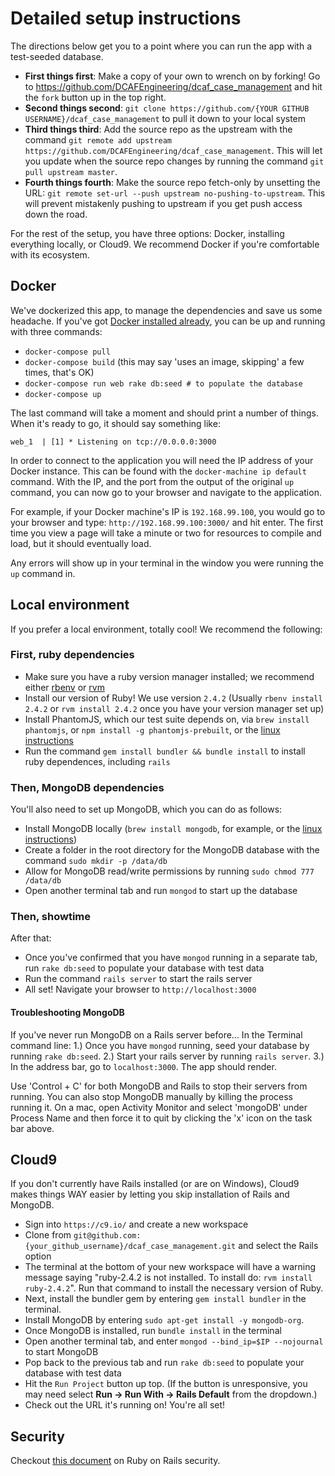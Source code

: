 # Detailed setup instructions

The directions below get you to a point where you can run the app with a test-seeded database.

* **First things first**: Make a copy of your own to wrench on by forking! Go to https://github.com/DCAFEngineering/dcaf_case_management and hit the `fork` button up in the top right.
* **Second things second**: `git clone https://github.com/{YOUR GITHUB USERNAME}/dcaf_case_management` to pull it down to your local system
* **Third things third**: Add the source repo as the upstream with the command `git remote add upstream https://github.com/DCAFEngineering/dcaf_case_management`. This will let you update when the source repo changes by running the command `git pull upstream master`.
* **Fourth things fourth**: Make the source repo fetch-only by unsetting the URL: `git remote set-url --push upstream no-pushing-to-upstream`. This will prevent mistakenly pushing to upstream if you get push access down the road.

For the rest of the setup, you have three options: Docker, installing everything locally, or Cloud9. We recommend Docker if you're comfortable with its ecosystem.

## Docker

We've dockerized this app, to manage the dependencies and save us some headache. If you've got [Docker installed already](https://docs.docker.com/engine/installation/), you can be up and running with three commands:

* `docker-compose pull`
* `docker-compose build` (this may say 'uses an image, skipping' a few times, that's OK)
* `docker-compose run web rake db:seed # to populate the database`
* `docker-compose up`

The last command will take a moment and should print a number of things. When it's ready
to go, it should say something like:

    web_1  | [1] * Listening on tcp://0.0.0.0:3000

In order to connect to the application you will need the IP address of your Docker instance.
This can be found with the `docker-machine ip default` command. With the IP, and the port
from the output of the original `up` command, you can now go to your browser and navigate
to the application.

For example, if your Docker machine's IP is `192.168.99.100`, you would go to your browser
and type: `http://192.168.99.100:3000/` and hit enter. The first time you view a page will
take a minute or two for resources to compile and load, but it should eventually load.

Any errors will show up in your terminal in the window you were running the `up` command in.

## Local environment

If you prefer a local environment, totally cool! We recommend the following:

### First, ruby dependencies
* Make sure you have a ruby version manager installed; we recommend either [rbenv](https://github.com/rbenv/rbenv) or [rvm](https://rvm.io/)
* Install our version of Ruby! We use version `2.4.2` (Usually `rbenv install 2.4.2` or `rvm install 2.4.2` once you have your version manager set up)
* Install PhantomJS, which our test suite depends on, via `brew install phantomjs`, or `npm install -g phantomjs-prebuilt`, or the [linux instructions](http://phantomjs.org/download.html)
* Run the command `gem install bundler && bundle install` to install ruby dependences, including `rails`

### Then, MongoDB dependencies
You'll also need to set up MongoDB, which you can do as follows:
* Install MongoDB locally (`brew install mongodb`, for example, or the [linux instructions](https://docs.mongodb.org/manual/tutorial/install-mongodb-on-ubuntu/))
* Create a folder in the root directory for the MongoDB database with the command `sudo mkdir -p /data/db`
* Allow for MongoDB read/write permissions by running `sudo chmod 777 /data/db`
* Open another terminal tab and run `mongod` to start up the database

### Then, showtime
After that:
* Once you've confirmed that you have `mongod` running in a separate tab, run `rake db:seed` to populate your database with test data
* Run the command `rails server` to start the rails server
* All set! Navigate your browser to `http://localhost:3000`

#### Troubleshooting MongoDB
If you've never run MongoDB on a Rails server before...
In the Terminal command line:
1.) Once you have `mongod` running, seed your database by running `rake db:seed`.
2.) Start your rails server by running `rails server`.
3.) In the address bar, go to `localhost:3000`. The app should render.

Use 'Control + C' for both MongoDB and Rails to stop their servers from running. You can also stop MongoDB manually by killing the process running it. On a mac, open Activity Monitor and select 'mongoDB' under Process Name and then force it to quit by clicking the 'x' icon on the task bar above.


## Cloud9

If you don't currently have Rails installed (or are on Windows), Cloud9 makes things WAY easier by letting you skip installation of Rails and MongoDB.

* Sign into `https://c9.io/` and create a new workspace
* Clone from `git@github.com:{your_github_username}/dcaf_case_management.git` and select the Rails option
* The terminal at the bottom of your new workspace will have a warning message saying "ruby-2.4.2 is not installed. To install do: `rvm install ruby-2.4.2`". Run that command to install the necessary version of Ruby.
* Next, install the bundler gem by entering `gem install bundler` in the terminal.
* Install MongoDB by entering `sudo apt-get install -y mongodb-org`.
* Once MongoDB is installed, run `bundle install` in the terminal
* Open another terminal tab, and enter `mongod --bind_ip=$IP --nojournal` to start MongoDB
* Pop back to the previous tab and run `rake db:seed` to populate your database with test data
* Hit the `Run Project` button up top. (If the button is unresponsive, you may need select **Run -> Run With -> Rails Default** from the dropdown.)
* Check out the URL it's running on! You're all set!


## Security

Checkout [this document](https://github.com/DCAFEngineering/dcaf_case_management/docs/SECURITY_INTRO.md) on Ruby on Rails security.